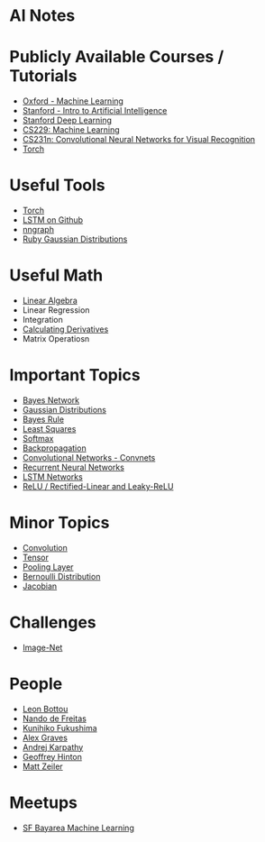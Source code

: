 AI Notes
==========

# Publicly Available Courses / Tutorials
* [Oxford - Machine Learning](https://www.cs.ox.ac.uk/people/nando.defreitas/machinelearning/)
* [Stanford - Intro to Artificial Intelligence](https://www.udacity.com/course/viewer#!/c-cs271/)
* [Stanford Deep Learning](http://ufldl.stanford.edu/tutorial/)
* [CS229: Machine Learning](http://cs229.stanford.edu/)
* [CS231n: Convolutional Neural Networks for Visual Recognition](http://cs231n.github.io/convolutional-networks/)
* [Torch](http://code.madbits.com/wiki/doku.php?id=tutorial_basics)

# Useful Tools
* [Torch](http://torch.ch/docs/getting-started.html)
* [LSTM on Github](https://github.com/wojzaremba/lstm)
* [nngraph](https://github.com/torch/nngraph)
* [Ruby Gaussian Distributions](https://github.com/clbustos/distribution)

# Useful Math
* [Linear Algebra](https://www.khanacademy.org/math/linear-algebra)
* Linear Regression
* Integration
* [Calculating Derivatives](https://www.khanacademy.org/math/differential-calculus/taking-derivatives/derivative_intro/v/calculus-derivatives-1)
* Matrix Operatiosn

# Important Topics
* [Bayes Network](http://www.cs.ubc.ca/~murphyk/Bayes/bnintro.html)
* [Gaussian Distributions](https://en.wikipedia.org/wiki/Normal_distribution)
* [Bayes Rule](https://en.wikipedia.org/wiki/Bayes%27_rule)
* [Least Squares](https://en.wikipedia.org/wiki/Least_squares)
* [Softmax](http://ufldl.stanford.edu/tutorial/supervised/SoftmaxRegression/)
* [Backpropagation](https://en.wikipedia.org/wiki/Backpropagation)
* [Convolutional Networks - Convnets](https://www.youtube.com/watch?v=W9_SNGymRwo)
* [Recurrent Neural Networks](http://karpathy.github.io/2015/05/21/rnn-effectiveness/)
* [LSTM Networks](http://deeplearning.net/tutorial/lstm.html)
* [ReLU / Rectified-Linear and Leaky-ReLU](http://caffe.berkeleyvision.org/tutorial/layers.html)

# Minor Topics
* [Convolution](https://en.wikipedia.org/wiki/Convolution)
* [Tensor](https://en.wikipedia.org/wiki/Tensor)
* [Pooling Layer](https://en.wikipedia.org/wiki/Convolutional_neural_network#Pooling_layer)
* [Bernoulli Distribution](https://en.wikipedia.org/wiki/Bernoulli_distribution)
* [Jacobian](https://en.wikipedia.org/wiki/Jacobian_matrix_and_determinant)

# Challenges
* [Image-Net](http://image-net.org/challenges/LSVRC/2015/index) 

# People
* [Leon Bottou](http://leon.bottou.org/)
* [Nando de Freitas](http://www.cs.ubc.ca/~nando/)
* [Kunihiko Fukushima](http://personalpage.flsi.or.jp/fukushima/index-e.html)
* [Alex Graves](http://www.cs.toronto.edu/~graves/)
* [Andrej Karpathy](http://cs.stanford.edu/people/karpathy/)
* [Geoffrey Hinton](http://www.cs.toronto.edu/~hinton/)
* [Matt Zeiler](http://www.matthewzeiler.com/)

# Meetups
* [SF Bayarea Machine Learning](http://www.meetup.com/SF-Bayarea-Machine-Learning)

